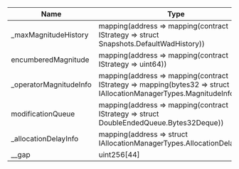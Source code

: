 | Name                   | Type                                                                                                                | Slot | Offset | Bytes | Contract                                                                 |
|------------------------|---------------------------------------------------------------------------------------------------------------------|------|--------|-------|--------------------------------------------------------------------------|
| _maxMagnitudeHistory   | mapping(address => mapping(contract IStrategy => struct Snapshots.DefaultWadHistory))                               | 0    | 0      | 32    | src/contracts/core/AllocationManagerStorage.sol:AllocationManagerStorage |
| encumberedMagnitude    | mapping(address => mapping(contract IStrategy => uint64))                                                           | 1    | 0      | 32    | src/contracts/core/AllocationManagerStorage.sol:AllocationManagerStorage |
| _operatorMagnitudeInfo | mapping(address => mapping(contract IStrategy => mapping(bytes32 => struct IAllocationManagerTypes.MagnitudeInfo))) | 2    | 0      | 32    | src/contracts/core/AllocationManagerStorage.sol:AllocationManagerStorage |
| modificationQueue      | mapping(address => mapping(contract IStrategy => struct DoubleEndedQueue.Bytes32Deque))                             | 3    | 0      | 32    | src/contracts/core/AllocationManagerStorage.sol:AllocationManagerStorage |
| _allocationDelayInfo   | mapping(address => struct IAllocationManagerTypes.AllocationDelayInfo)                                              | 4    | 0      | 32    | src/contracts/core/AllocationManagerStorage.sol:AllocationManagerStorage |
| __gap                  | uint256[44]                                                                                                         | 5    | 0      | 1408  | src/contracts/core/AllocationManagerStorage.sol:AllocationManagerStorage |
